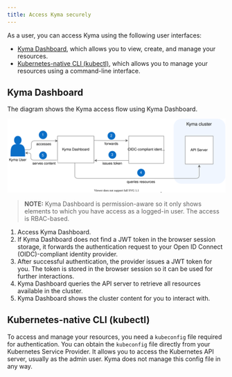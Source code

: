 ```yaml
---
title: Access Kyma securely
---
```


As a user, you can access Kyma using the following user interfaces:

- [Kyma Dashboard](../../../01-overview/main-areas/ui/ui-01-GUI.md), which allows you to view, create, and manage your resources.
- [Kubernetes-native CLI (kubectl)](https://kubernetes.io/docs/reference/kubectl/overview/), which allows you to manage your resources using a command-line interface.

## Kyma Dashboard

The diagram shows the Kyma access flow using Kyma Dashboard.

![Kyma Dashboard](assets/all-kyma-dashboard.svg)

>**NOTE:** Kyma Dashboard is permission-aware so it only shows elements to which you have access as a logged-in user. The access is RBAC-based.

1. Access Kyma Dashboard.
2. If Kyma Dashboard does not find a JWT token in the browser session storage, it forwards the authentication request to your Open ID Connect (OIDC)-compliant identity provider.
3. After successful authentication, the provider issues a JWT token for you. The token is stored in the browser session so it can be used for further interactions.
4. Kyma Dashboard queries the API server to retrieve all resources available in the cluster.
5. Kyma Dashboard shows the cluster content for you to interact with.

## Kubernetes-native CLI (kubectl)

To access and manage your resources, you need a `kubeconfig` file required for authentication. 
You can obtain the `kubeconfig` file directly from your Kubernetes Service Provider. It allows you to access the Kubernetes API server, usually as the admin user. Kyma does not manage this config file in any way.
